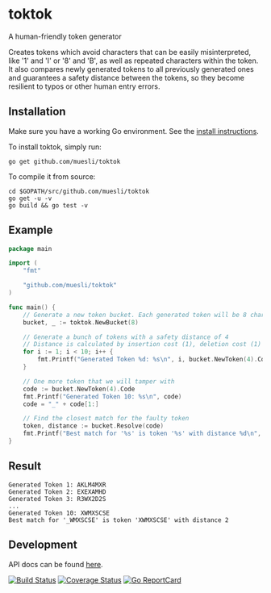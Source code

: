 toktok
======

A human-friendly token generator

Creates tokens which avoid characters that can be easily misinterpreted, like '1' and 'I' or '8' and 'B', as well as
repeated characters within the token. It also compares newly generated tokens to all previously generated ones and
guarantees a safety distance between the tokens, so they become resilient to typos or other human entry errors.

## Installation

Make sure you have a working Go environment. See the [install instructions](http://golang.org/doc/install.html).

To install toktok, simply run:

    go get github.com/muesli/toktok

To compile it from source:

    cd $GOPATH/src/github.com/muesli/toktok
    go get -u -v
    go build && go test -v

## Example
```go
package main

import (
	"fmt"

	"github.com/muesli/toktok"
)

func main() {
	// Generate a new token bucket. Each generated token will be 8 characters long
	bucket, _ := toktok.NewBucket(8)

	// Generate a bunch of tokens with a safety distance of 4
	// Distance is calculated by insertion cost (1), deletion cost (1) and substitution cost (2)
	for i := 1; i < 10; i++ {
		fmt.Printf("Generated Token %d: %s\n", i, bucket.NewToken(4).Code)
	}

	// One more token that we will tamper with
	code := bucket.NewToken(4).Code
	fmt.Printf("Generated Token 10: %s\n", code)
	code = "_" + code[1:]

	// Find the closest match for the faulty token
	token, distance := bucket.Resolve(code)
	fmt.Printf("Best match for '%s' is token '%s' with distance %d\n", code, token.Code, distance)
}
```

## Result
```
Generated Token 1: AKLM4MXR
Generated Token 2: EXEXAMHD
Generated Token 3: R3WX2D2S
...
Generated Token 10: XWMXSCSE
Best match for '_WMXSCSE' is token 'XWMXSCSE' with distance 2
```

## Development

API docs can be found [here](http://godoc.org/github.com/muesli/toktok).

[![Build Status](https://secure.travis-ci.org/muesli/toktok.png)](http://travis-ci.org/muesli/toktok)
[![Coverage Status](https://coveralls.io/repos/github/muesli/toktok/badge.svg?branch=master)](https://coveralls.io/github/muesli/toktok?branch=master)
[![Go ReportCard](http://goreportcard.com/badge/muesli/toktok)](http://goreportcard.com/report/muesli/toktok)
